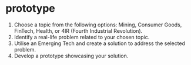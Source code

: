 # prototype

1. Choose a topic from the following options: Mining, Consumer Goods, FinTech, Health, or 4IR (Fourth Industrial Revolution).
2. Identify a real-life problem related to your chosen topic.
3. Utilise an Emerging Tech and create a solution to address the selected problem.
4. Develop a prototype showcasing your solution.
